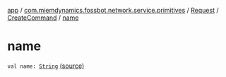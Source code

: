 [app](../../../index.md) / [com.miemdynamics.fossbot.network.service.primitives](../../index.md) / [Request](../index.md) / [CreateCommand](index.md) / [name](./name.md)

# name

`val name: `[`String`](https://kotlinlang.org/api/latest/jvm/stdlib/kotlin/-string/index.html) [(source)](https://github.com/binyot/fossbot/tree/master/app/src/main/java/com/miemdynamics/fossbot/network/service/primitives/request.kt#L19)